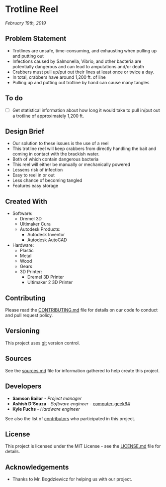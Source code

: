 # Trotline Reel
*February 19th, 2019*



## Problem Statement
* Trotlines are unsafe, time-consuming, and exhausting when pulling up and putting out
* Infections caused by Salmonella, Vibrio, and other bacteria are potentially dangerous and can lead to amputations and/or death
* Crabbers must pull up/put out their lines at least once or twice a day.
* In total, crabbers have around 1,200 ft. of line
* Pulling up and putting out trotline by hand can cause many tangles

## To do
- [ ] Get statistical information about how long it would take to pull in/put out a trotline of approximately 1,200 ft.

## Design Brief
* Our solution to these issues is the use of a reel
* This trotline reel will keep crabbers from directly handling the bait and coming in contact with the brackish water.
* Both of which contain dangerous bacteria
* This reel will either be manually or mechanically powered
* Lessens risk of infection
* Easy to reel in or out
* Less chance of becoming tangled
* Features easy storage

## Created With
* Software:
  * Dremel 3D
  * Ultimaker Cura
  * Autodesk Products:
    * Autodesk Inventor
    * Autodesk AutoCAD
* Hardware:
  * Plastic
  * Metal
  * Wood
  * Gears
  * 3D Printer:
    * Dremel 3D Printer
    * Ultimaker 2 3D Printer

## Contributing
Please read the [CONTRIBUTING.md](/docs/CONTRIBUTING.md) file for details on our code fo conduct and pull request policy.

## Versioning
This project uses [git](https://git-scm.com/) version control.

## Sources
See the [sources.md](/docs/sources.md) file for information gathered to help create this project.

## Developers
* **Samson Bailor** - *Project manager*
* **Ashish D'Souza** - *Software engineer* - [computer-geek64](https://github.com/computer-geek64/)
* **Kyle Fuchs** - *Hardware engineer*

See also the list of [contributors](/docs/CONTRIBUTORS.md) who participated in this project.

## License
This project is licensed under the MIT License - see the [LICENSE.md](LICENSE.md) file for details.

## Acknowledgements
* Thanks to Mr. Bogdziewicz for helping us with our project.
